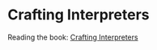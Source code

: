 # Crafting Interpreters

Reading the book: [Crafting Interpreters](https://craftinginterpreters.com/)
